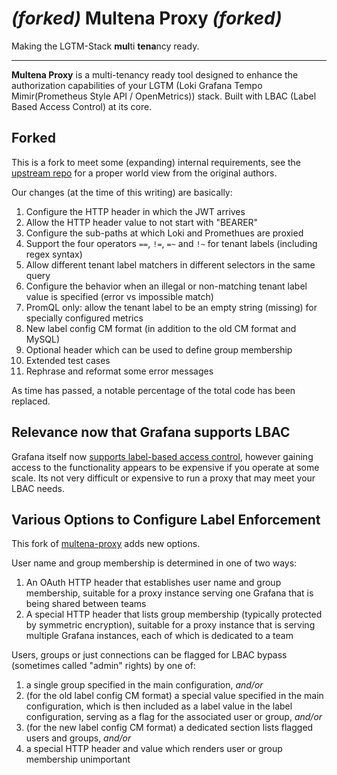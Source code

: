 # *(forked)* Multena Proxy *(forked)*

Making the LGTM-Stack **mul**ti **tena**ncy ready.

---
**Multena Proxy** is a multi-tenancy ready tool designed to enhance the authorization capabilities of your LGTM (Loki
Grafana Tempo Mimir(Prometheus Style API / OpenMetrics)) stack. Built with LBAC (Label Based Access Control) at its
core.

## Forked

This is a fork to meet some (expanding) internal requirements, see the [upstream repo](https://github.com/gepaplexx/multena-proxy) for a proper world view from the original authors.

Our changes (at the time of this writing) are basically:
1.  Configure the HTTP header in which the JWT arrives
2.  Allow the HTTP header value to not start with "BEARER"
3.  Configure the sub-paths at which Loki and Promethues are proxied
4.  Support the four operators `==`, `!=`, `=~` and `!~` for tenant labels (including regex syntax)
5.  Allow different tenant label matchers in different selectors in the same query
6.  Configure the behavior when an illegal or non-matching tenant label value is specified (error vs impossible match)
7.  PromQL only: allow the tenant label to be an empty string (missing) for specially configured metrics
8.  New label config CM format (in addition to the old CM format and MySQL)
9.  Optional header which can be used to define group membership
10. Extended test cases
11. Rephrase and reformat some error messages

As time has passed, a notable percentage of the total code has been replaced.

## Relevance now that Grafana supports LBAC

Grafana itself now [supports label-based access control](https://grafana.com/docs/grafana/latest/administration/data-source-management/teamlbac/), however gaining access to the functionality appears to be expensive if you operate at some scale.  Its not very difficult or expensive to run a proxy that may meet your LBAC needs.

## Various Options to Configure Label Enforcement

This fork of [multena-proxy](https://github.com/gepaplexx/multena-proxy) adds new options.

User name and group membership is determined in one of two ways:
1.  An OAuth HTTP header that establishes user name and group membership, suitable for a proxy instance serving one Grafana that is being shared between teams
2.  A special HTTP header that lists group membership (typically protected by symmetric encryption), suitable for a proxy instance that is serving multiple Grafana instances, each of which is dedicated to a team

Users, groups or just connections can be flagged for LBAC bypass (sometimes called "admin" rights) by one of:
1.  a single group specified in the main configuration, *and/or*
2.  (for the old label config CM format) a special value specified in the main configuration, which is then included as a label value in the label configuration, serving as a flag for the associated user or group, *and/or*
3.  (for the new label config CM format) a dedicated section lists flagged users and groups, *and/or*
4.  a special HTTP header and value which renders user or group membership unimportant